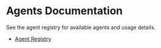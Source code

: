 # Agents Documentation

See the agent registry for available agents and usage details.

- [Agent Registry](AGENTS.md)

